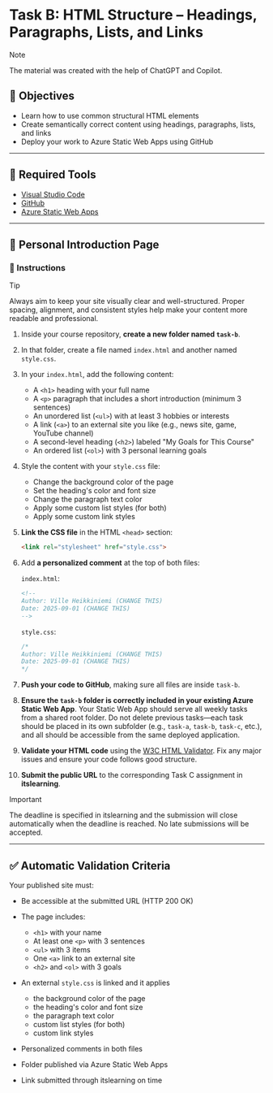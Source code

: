 # Task B: HTML Structure – Headings, Paragraphs, Lists, and Links

> [!NOTE]
> The material was created with the help of ChatGPT and Copilot.

## 🎯 Objectives

* Learn how to use common structural HTML elements
* Create semantically correct content using headings, paragraphs, lists, and links
* Deploy your work to Azure Static Web Apps using GitHub

---

## 🧰 Required Tools

* [Visual Studio Code](https://code.visualstudio.com/)
* [GitHub](https://github.com/)
* [Azure Static Web Apps](https://learn.microsoft.com/en-us/azure/static-web-apps/overview)

---

## 🧪 Personal Introduction Page

### 🔧 Instructions

> [!TIP]
> Always aim to keep your site visually clear and well-structured. Proper spacing, alignment, and consistent styles help make your content more readable and professional.

1. Inside your course repository, **create a new folder named `task-b`**.

2. In that folder, create a file named `index.html` and another named `style.css`.

3. In your `index.html`, add the following content:

   * A `<h1>` heading with your full name
   * A `<p>` paragraph that includes a short introduction (minimum 3 sentences)
   * An unordered list (`<ul>`) with at least 3 hobbies or interests
   * A link (`<a>`) to an external site you like (e.g., news site, game, YouTube channel)
   * A second-level heading (`<h2>`) labeled "My Goals for This Course"
   * An ordered list (`<ol>`) with 3 personal learning goals

4. Style the content with your `style.css` file:

   * Change the background color of the page
   * Set the heading's color and font size
   * Change the paragraph text color
   * Apply some custom list styles (for both)
   * Apply some custom link styles

5. **Link the CSS file** in the HTML `<head>` section:

   ```html
   <link rel="stylesheet" href="style.css">
   ```

6. Add **a personalized comment** at the top of both files:

   `index.html`:

   ```html
   <!--
   Author: Ville Heikkiniemi (CHANGE THIS)
   Date: 2025-09-01 (CHANGE THIS)
   -->
   ```

   `style.css`:

   ```css
   /*
   Author: Ville Heikkiniemi (CHANGE THIS)
   Date: 2025-09-01 (CHANGE THIS)
   */
   ```

7. **Push your code to GitHub**, making sure all files are inside `task-b`.

8. **Ensure the `task-b` folder is correctly included in your existing Azure Static Web App**. Your Static Web App should serve all weekly tasks from a shared root folder. Do not delete previous tasks—each task should be placed in its own subfolder (e.g., `task-a`, `task-b`, `task-c`, etc.), and all should be accessible from the same deployed application.

9. **Validate your HTML code** using the [W3C HTML Validator](https://validator.w3.org/). Fix any major issues and ensure your code follows good structure.

10. **Submit the public URL** to the corresponding Task C assignment in **itslearning**.

> [!IMPORTANT] 
> The deadline is specified in itslearning and the submission will close automatically when the deadline is reached. No late submissions will be accepted.

---

## ✅ Automatic Validation Criteria

Your published site must:

* Be accessible at the submitted URL (HTTP 200 OK)
* The page includes:

  * `<h1>` with your name
  * At least one `<p>` with 3 sentences
  * `<ul>` with 3 items
  * One `<a>` link to an external site
  * `<h2>` and `<ol>` with 3 goals
* An external `style.css` is linked and it applies

  * the background color of the page
  * the heading's color and font size
  * the paragraph text color
  * custom list styles (for both)
  * custom link styles
* Personalized comments in both files
* Folder published via Azure Static Web Apps
* Link submitted through itslearning on time
